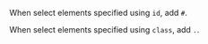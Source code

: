 When select elements specified using `id`, add `#`.

When select elements specified using `class`, add `.`.
